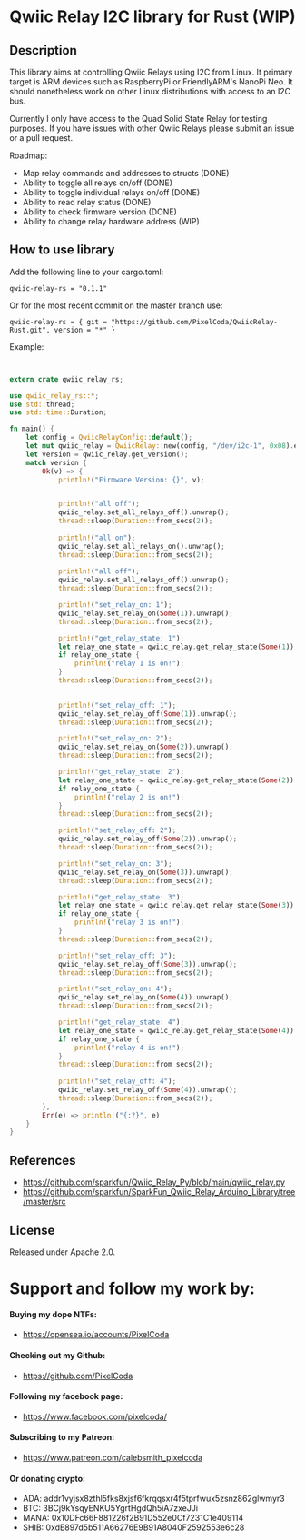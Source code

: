# Qwiic Relay I2C library for Rust (WIP)

## Description

This library aims at controlling Qwiic Relays using I2C from Linux. It
primary target is ARM devices such as RaspberryPi or FriendlyARM's NanoPi Neo.
It should nonetheless work on other Linux distributions with access to an I2C
bus.

Currently I only have access to the Quad Solid State Relay for testing purposes. If you have issues with other Qwiic Relays please submit an issue or a pull request.

Roadmap:
* Map relay commands and addresses to structs (DONE)
* Ability to toggle all relays on/off (DONE)
* Ability to toggle individual relays on/off (DONE)
* Ability to read relay status (DONE)
* Ability to check firmware version (DONE)
* Ability to change relay hardware address (WIP)

## How to use library

Add the following line to your cargo.toml:
```
qwiic-relay-rs = "0.1.1"
```

Or for the most recent commit on the master branch use:
```
qwiic-relay-rs = { git = "https://github.com/PixelCoda/QwiicRelay-Rust.git", version = "*" }
```

Example:
```rust


extern crate qwiic_relay_rs;

use qwiic_relay_rs::*;
use std::thread;
use std::time::Duration;

fn main() {
    let config = QwiicRelayConfig::default();
    let mut qwiic_relay = QwiicRelay::new(config, "/dev/i2c-1", 0x08).expect("Could not init device");
    let version = qwiic_relay.get_version();
    match version {
        Ok(v) => {
            println!("Firmware Version: {}", v);


            println!("all off");
            qwiic_relay.set_all_relays_off().unwrap();
            thread::sleep(Duration::from_secs(2));
        
            println!("all on");
            qwiic_relay.set_all_relays_on().unwrap();
            thread::sleep(Duration::from_secs(2));
        
            println!("all off");
            qwiic_relay.set_all_relays_off().unwrap();
            thread::sleep(Duration::from_secs(2));

            println!("set_relay_on: 1");
            qwiic_relay.set_relay_on(Some(1)).unwrap();
            thread::sleep(Duration::from_secs(2));

            println!("get_relay_state: 1");
            let relay_one_state = qwiic_relay.get_relay_state(Some(1)).unwrap();
            if relay_one_state {
                println!("relay 1 is on!");
            }
            thread::sleep(Duration::from_secs(2));
            

            println!("set_relay_off: 1");
            qwiic_relay.set_relay_off(Some(1)).unwrap();
            thread::sleep(Duration::from_secs(2));

            println!("set_relay_on: 2");
            qwiic_relay.set_relay_on(Some(2)).unwrap();
            thread::sleep(Duration::from_secs(2));

            println!("get_relay_state: 2");
            let relay_one_state = qwiic_relay.get_relay_state(Some(2)).unwrap();
            if relay_one_state {
                println!("relay 2 is on!");
            }
            thread::sleep(Duration::from_secs(2));

            println!("set_relay_off: 2");
            qwiic_relay.set_relay_off(Some(2)).unwrap();
            thread::sleep(Duration::from_secs(2));

            println!("set_relay_on: 3");
            qwiic_relay.set_relay_on(Some(3)).unwrap();
            thread::sleep(Duration::from_secs(2));

            println!("get_relay_state: 3");
            let relay_one_state = qwiic_relay.get_relay_state(Some(3)).unwrap();
            if relay_one_state {
                println!("relay 3 is on!");
            }
            thread::sleep(Duration::from_secs(2));

            println!("set_relay_off: 3");
            qwiic_relay.set_relay_off(Some(3)).unwrap();
            thread::sleep(Duration::from_secs(2));

            println!("set_relay_on: 4");
            qwiic_relay.set_relay_on(Some(4)).unwrap();
            thread::sleep(Duration::from_secs(2));

            println!("get_relay_state: 4");
            let relay_one_state = qwiic_relay.get_relay_state(Some(4)).unwrap();
            if relay_one_state {
                println!("relay 4 is on!");
            }
            thread::sleep(Duration::from_secs(2));
    
            println!("set_relay_off: 4");
            qwiic_relay.set_relay_off(Some(4)).unwrap();
            thread::sleep(Duration::from_secs(2));
        },
        Err(e) => println!("{:?}", e)
    }
}
```

## References

* https://github.com/sparkfun/Qwiic_Relay_Py/blob/main/qwiic_relay.py
* https://github.com/sparkfun/SparkFun_Qwiic_Relay_Arduino_Library/tree/master/src

## License

Released under Apache 2.0.

# Support and follow my work by:

#### Buying my dope NTFs:
 * https://opensea.io/accounts/PixelCoda

#### Checking out my Github:
 * https://github.com/PixelCoda

#### Following my facebook page:
 * https://www.facebook.com/pixelcoda/

#### Subscribing to my Patreon:
 * https://www.patreon.com/calebsmith_pixelcoda

#### Or donating crypto:
 * ADA:    addr1vyjsx8zthl5fks8xjsf6fkrqqsxr4f5tprfwux5zsnz862glwmyr3
 * BTC:    3BCj9kYsqyENKU5YgrtHgdQh5iA7zxeJJi
 * MANA:   0x10DFc66F881226f2B91D552e0Cf7231C1e409114
 * SHIB:   0xdE897d5b511A66276E9B91A8040F2592553e6c28


